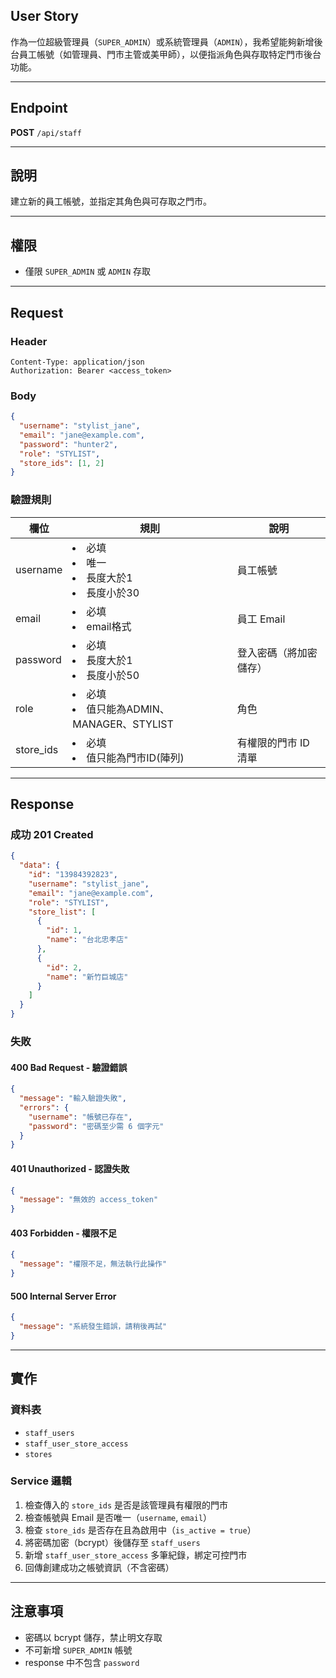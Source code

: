 ## User Story

作為一位超級管理員（`SUPER_ADMIN`）或系統管理員（`ADMIN`），我希望能夠新增後台員工帳號（如管理員、門市主管或美甲師），以便指派角色與存取特定門市後台功能。

---

## Endpoint

**POST** `/api/staff`

---

## 說明

建立新的員工帳號，並指定其角色與可存取之門市。

---

## 權限

- 僅限 `SUPER_ADMIN` 或 `ADMIN` 存取

---

## Request

### Header

```http
Content-Type: application/json
Authorization: Bearer <access_token>
```

### Body

```json
{
  "username": "stylist_jane",
  "email": "jane@example.com",
  "password": "hunter2",
  "role": "STYLIST",
  "store_ids": [1, 2]
}
```

### 驗證規則

| 欄位      | 規則                                        | 說明                   |
| --------- | ------------------------------------------- | ---------------------- |
| username  | <li>必填<li>唯一<li>長度大於1<li>長度小於30 | 員工帳號               |
| email     | <li>必填<li>email格式                       | 員工 Email             |
| password  | <li>必填<li>長度大於1<li>長度小於50         | 登入密碼（將加密儲存） |
| role      | <li>必填<li>值只能為ADMIN、MANAGER、STYLIST | 角色                   |
| store_ids | <li>必填<li>值只能為門市ID(陣列)            | 有權限的門市 ID 清單   |

---

## Response

### 成功 201 Created

```json
{
  "data": {
    "id": "13984392823",
    "username": "stylist_jane",
    "email": "jane@example.com",
    "role": "STYLIST",
    "store_list": [
      {
        "id": 1,
        "name": "台北忠孝店"
      },
      {
        "id": 2,
        "name": "新竹巨城店"
      }
    ]
  }
}
```

### 失敗

#### 400 Bad Request - 驗證錯誤

```json
{
  "message": "輸入驗證失敗",
  "errors": {
    "username": "帳號已存在",
    "password": "密碼至少需 6 個字元"
  }
}
```

#### 401 Unauthorized - 認證失敗

```json
{
  "message": "無效的 access_token"
}
```

#### 403 Forbidden - 權限不足

```json
{
  "message": "權限不足，無法執行此操作"
}
```

#### 500 Internal Server Error

```json
{
  "message": "系統發生錯誤，請稍後再試"
}
```

---

## 實作

### 資料表

- `staff_users`
- `staff_user_store_access`
- `stores`

### Service 邏輯

1. 檢查傳入的 `store_ids` 是否是該管理員有權限的門市
2. 檢查帳號與 Email 是否唯一（`username`, `email`）
3. 檢查 `store_ids` 是否存在且為啟用中（`is_active = true`）
4. 將密碼加密（bcrypt）後儲存至 `staff_users`
5. 新增 `staff_user_store_access` 多筆紀錄，綁定可控門市
6. 回傳創建成功之帳號資訊（不含密碼）

---

## 注意事項

- 密碼以 bcrypt 儲存，禁止明文存取
- 不可新增 `SUPER_ADMIN` 帳號
- response 中不包含 `password`
